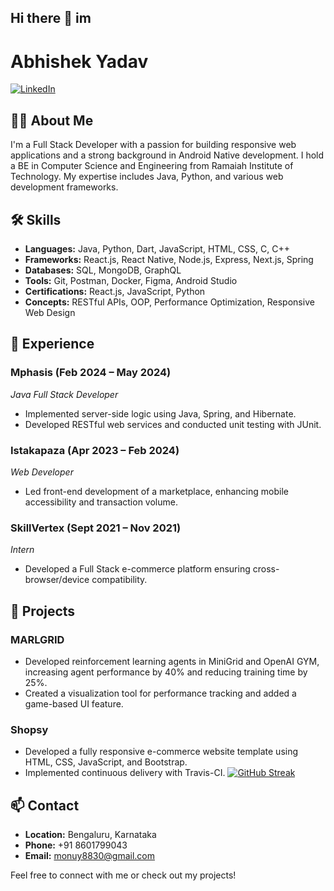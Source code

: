 ## Hi there 👋 im

<!--
**Abhishek09yadav/Abhishek09yadav** is a ✨ _special_ ✨ repository because its `README.md` (this file) appears on your GitHub profile.

Here are some ideas to get you started:

- 🔭 I’m currently working on ...
- 🌱 I’m currently learning ...
- 👯 I’m looking to collaborate on ...
- 🤔 I’m looking for help with ...
- 💬 Ask me about ...
- 📫 How to reach me: ...
- 😄 Pronouns: ...
- ⚡ Fun fact: ...
-->
# Abhishek Yadav

[![LinkedIn](https://img.shields.io/badge/LinkedIn-Profile-blue?logo=linkedin)](https://www.linkedin.com/in/abhishek-yadav007) 

## 👨‍💻 About Me
I'm a Full Stack Developer with a passion for building responsive web applications and a strong background in Android Native development. I hold a BE in Computer Science and Engineering from Ramaiah Institute of Technology. My expertise includes Java, Python, and various web development frameworks.


## 🛠️ Skills
- **Languages:** Java, Python, Dart, JavaScript, HTML, CSS, C, C++
- **Frameworks:** React.js, React Native, Node.js, Express, Next.js, Spring
- **Databases:** SQL, MongoDB, GraphQL
- **Tools:** Git, Postman, Docker, Figma, Android Studio
- **Certifications:** React.js, JavaScript, Python
- **Concepts:** RESTful APIs, OOP, Performance Optimization, Responsive Web Design


## 💼 Experience
### Mphasis (Feb 2024 – May 2024)
*Java Full Stack Developer*
- Implemented server-side logic using Java, Spring, and Hibernate.
- Developed RESTful web services and conducted unit testing with JUnit.

### Istakapaza (Apr 2023 – Feb 2024)
*Web Developer*
- Led front-end development of a marketplace, enhancing mobile accessibility and transaction volume.

### SkillVertex (Sept 2021 – Nov 2021)
*Intern*
- Developed a Full Stack e-commerce platform ensuring cross-browser/device compatibility.

## 🚀 Projects
### MARLGRID
- Developed reinforcement learning agents in MiniGrid and OpenAI GYM, increasing agent performance by 40% and reducing training time by 25%.
- Created a visualization tool for performance tracking and added a game-based UI feature.

### Shopsy
- Developed a fully responsive e-commerce website template using HTML, CSS, JavaScript, and Bootstrap.
- Implemented continuous delivery with Travis-CI.
[![GitHub Streak](https://streak-stats.demolab.com?user=Abhishek09yadav&theme=dark)](https://git.io/streak-stats)
## 📫 Contact
- **Location:** Bengaluru, Karnataka
- **Phone:** +91 8601799043
- **Email:** [monuy8830@gmail.com](mailto:monuy8830@gmail.com)

Feel free to connect with me or check out my projects!
